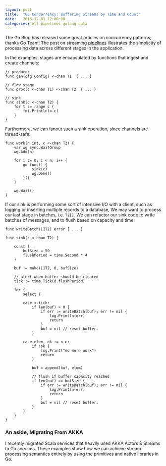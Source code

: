 ```yaml
---
layout: post
title:  "Go Concurrency: Buffering Streams by Time and Count"
date:   2016-12-01 12:00:00
categories: etl pipelines golang data
---
```


The Go Blog has released some great articles on concurrency patterns; thanks Go Team! The post on streaming [pipelines](https://blog.golang.org/pipelines)
illustrates the simplicity of processing data across different stages in the application. 

In the examples, stages are encapsulated by functions that ingest and create channels:
```
// producer 
func gen(cfg Config) <-chan T1  { ... }

// flow stage 
func proc(c <-chan T1) <-chan T2  { ... }

// sink 
func sink(c <-chan T2) {
	for t := range c {
		fmt.Println(<-c)
	}
}
```

Furthermore, we can fanout such a sink operation, since channels are thread-safe:
```
func work(n int, c <-chan T2) {
	var wg sync.WaitGroup
	wg.Add(n)

	for i := 0; i < n; i++ {
		go func() {
			sink(c)
			wg.Done()
		}()
	}

	wg.Wait()
}
```

If our sink is performing some sort of intensive I/O with a client, such as logging or inserting multiple records to a database, We may want to process our last stage in batches, i.e. `T2[]`.
We can refactor our sink code to write batches of messages, and to flush based on capacity and time:
```
func writeBatch([]T2) error { ... }

func sink(c <-chan T2) {

	const (
		bufSize = 50
		flushPeriod = time.Second * 4
	)

	buf := make([]T2, 0, bufSize)

	// alert when buffer should be cleared
	tick := time.Tick(d.flushPeriod)

	for {
		select {

		case <-tick:
			if len(buf) > 0 {
				if err := writeBatch(buf); err != nil {
					log.Println(err)
					return
				}
				buf = nil // reset buffer.
			}

		case elem, ok := <-c:
			if !ok {
				log.Print("no more work")
				return
			}

			buf = append(buf, elem)

			// flush if buffer capacity reached
			if len(buf) == bufSize {
				if err := writeBatch(buf); err != nil {
					log.Println(err)
					return
				}
				buf = nil // reset buffer.
			}
		}
	}
}
```

### An aside, Migrating From AKKA 

I recently migrated Scala services that heavily used AKKA Actors & Streams to Go services. 
These examples show how we can achieve stream processing semantics entirely by using the primitives and native libraries in Go.
